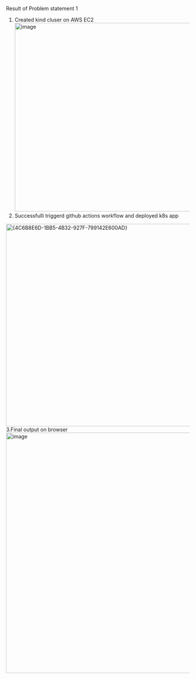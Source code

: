 Result of Problem statement 1
1. Created kind cluser on AWS EC2
   <img width="1155" height="516" alt="image" src="https://github.com/user-attachments/assets/8f27f2f5-b506-4825-be26-16e19ec8e3fc" />
2. Successfulli triggerd github actions workflow and deployed k8s app
 <img width="1174" height="554" alt="{4C6B8E6D-1BB5-4B32-927F-799142E600AD}" src="https://github.com/user-attachments/assets/177e079c-7491-4695-a0cc-d54aa40863c0" />
3.Final output on browser
<img width="1221" height="658" alt="image" src="https://github.com/user-attachments/assets/ff1042df-ed2c-4f69-bd19-9a674a9e20ad" />
